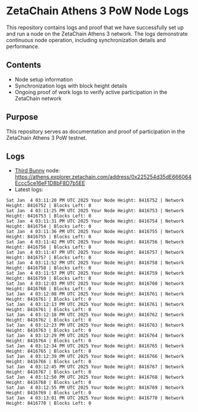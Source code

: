 # ZetaChain Athens 3 PoW Node Logs
This repository contains logs and proof that we have successfully set up and run a node on the ZetaChain Athens 3 network. The logs demonstrate continuous node operation, including synchronization details and performance.

## Contents
- Node setup information
- Synchronization logs with block height details
- Ongoing proof of work logs to verify active participation in the ZetaChain network

## Purpose
This repository serves as documentation and proof of participation in the ZetaChain Athens 3 PoW testnet.

## Logs

- [Third Bunny](https://thirdbunny.xyz/) node: https://athens.explorer.zetachain.com/address/0x225254d35dE666064Eccc5ce16eF1D8bF8D7b5EE
- Latest logs:
```
Sat Jan  4 03:11:20 PM UTC 2025 Your Node Height: 8416752 | Network Height: 8416752 | Blocks Left: 0
Sat Jan  4 03:11:25 PM UTC 2025 Your Node Height: 8416753 | Network Height: 8416753 | Blocks Left: 0
Sat Jan  4 03:11:31 PM UTC 2025 Your Node Height: 8416754 | Network Height: 8416754 | Blocks Left: 0
Sat Jan  4 03:11:36 PM UTC 2025 Your Node Height: 8416755 | Network Height: 8416755 | Blocks Left: 0
Sat Jan  4 03:11:42 PM UTC 2025 Your Node Height: 8416756 | Network Height: 8416756 | Blocks Left: 0
Sat Jan  4 03:11:47 PM UTC 2025 Your Node Height: 8416757 | Network Height: 8416757 | Blocks Left: 0
Sat Jan  4 03:11:52 PM UTC 2025 Your Node Height: 8416758 | Network Height: 8416758 | Blocks Left: 0
Sat Jan  4 03:11:57 PM UTC 2025 Your Node Height: 8416759 | Network Height: 8416759 | Blocks Left: 0
Sat Jan  4 03:12:03 PM UTC 2025 Your Node Height: 8416760 | Network Height: 8416760 | Blocks Left: 0
Sat Jan  4 03:12:08 PM UTC 2025 Your Node Height: 8416761 | Network Height: 8416761 | Blocks Left: 0
Sat Jan  4 03:12:13 PM UTC 2025 Your Node Height: 8416761 | Network Height: 8416761 | Blocks Left: 0
Sat Jan  4 03:12:18 PM UTC 2025 Your Node Height: 8416762 | Network Height: 8416762 | Blocks Left: 0
Sat Jan  4 03:12:23 PM UTC 2025 Your Node Height: 8416763 | Network Height: 8416763 | Blocks Left: 0
Sat Jan  4 03:12:29 PM UTC 2025 Your Node Height: 8416764 | Network Height: 8416764 | Blocks Left: 0
Sat Jan  4 03:12:34 PM UTC 2025 Your Node Height: 8416765 | Network Height: 8416765 | Blocks Left: 0
Sat Jan  4 03:12:39 PM UTC 2025 Your Node Height: 8416766 | Network Height: 8416766 | Blocks Left: 0
Sat Jan  4 03:12:45 PM UTC 2025 Your Node Height: 8416767 | Network Height: 8416767 | Blocks Left: 0
Sat Jan  4 03:12:50 PM UTC 2025 Your Node Height: 8416768 | Network Height: 8416768 | Blocks Left: 0
Sat Jan  4 03:12:55 PM UTC 2025 Your Node Height: 8416769 | Network Height: 8416769 | Blocks Left: 0
Sat Jan  4 03:13:01 PM UTC 2025 Your Node Height: 8416770 | Network Height: 8416770 | Blocks Left: 0
```
